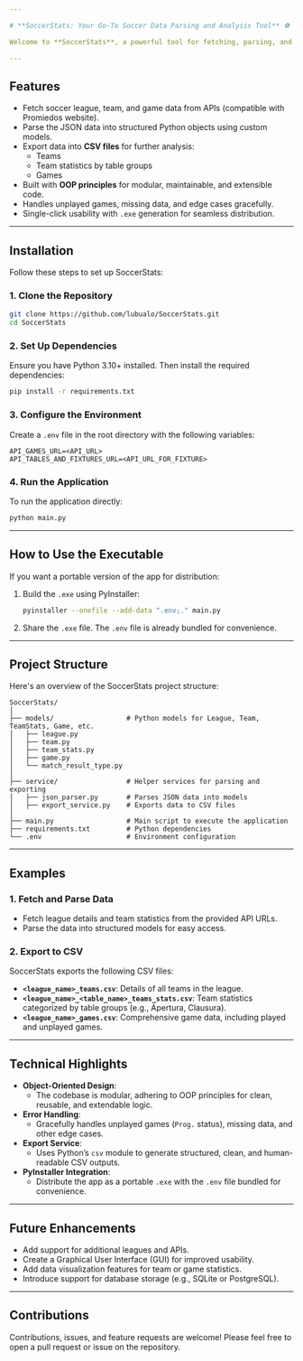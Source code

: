 ```yaml
---

# **SoccerStats: Your Go-To Soccer Data Parsing and Analysis Tool** ⚽

Welcome to **SoccerStats**, a powerful tool for fetching, parsing, and exporting soccer data from APIs into structured formats. Whether you're a soccer enthusiast, analyst, or developer, SoccerStats makes it easy to work with detailed soccer statistics. This project is carefully designed with clean code, object-oriented programming principles, and robust data processing to ensure reliability and ease of use.

---
```


## **Features**
- Fetch soccer league, team, and game data from APIs (compatible with Promiedos website).
- Parse the JSON data into structured Python objects using custom models.
- Export data into **CSV files** for further analysis:
  - Teams
  - Team statistics by table groups
  - Games
- Built with **OOP principles** for modular, maintainable, and extensible code.
- Handles unplayed games, missing data, and edge cases gracefully.
- Single-click usability with `.exe` generation for seamless distribution.

---

## **Installation**
Follow these steps to set up SoccerStats:

### **1. Clone the Repository**
```bash
git clone https://github.com/lubualo/SoccerStats.git
cd SoccerStats
```

### **2. Set Up Dependencies**
Ensure you have Python 3.10+ installed. Then install the required dependencies:
```bash
pip install -r requirements.txt
```

### **3. Configure the Environment**
Create a `.env` file in the root directory with the following variables:
```plaintext
API_GAMES_URL=<API_URL>
API_TABLES_AND_FIXTURES_URL=<API_URL_FOR_FIXTURE>
```

### **4. Run the Application**
To run the application directly:
```bash
python main.py
```

---

## **How to Use the Executable**
If you want a portable version of the app for distribution:
1. Build the `.exe` using PyInstaller:
   ```bash
   pyinstaller --onefile --add-data ".env;." main.py
   ```
2. Share the `.exe` file. The `.env` file is already bundled for convenience.

---

## **Project Structure**
Here's an overview of the SoccerStats project structure:

```plaintext
SoccerStats/
│
├── models/                  # Python models for League, Team, TeamStats, Game, etc.
│   ├── league.py
│   ├── team.py
│   ├── team_stats.py
│   ├── game.py
│   └── match_result_type.py
│
├── service/                 # Helper services for parsing and exporting
│   ├── json_parser.py       # Parses JSON data into models
│   ├── export_service.py    # Exports data to CSV files
│
├── main.py                  # Main script to execute the application
├── requirements.txt         # Python dependencies
└── .env                     # Environment configuration
```

---

## **Examples**
### **1. Fetch and Parse Data**
- Fetch league details and team statistics from the provided API URLs.
- Parse the data into structured models for easy access.

### **2. Export to CSV**
SoccerStats exports the following CSV files:
- **`<league_name>_teams.csv`**: Details of all teams in the league.
- **`<league_name>_<table_name>_teams_stats.csv`**: Team statistics categorized by table groups (e.g., Apertura, Clausura).
- **`<league_name>_games.csv`**: Comprehensive game data, including played and unplayed games.

---

## **Technical Highlights**
- **Object-Oriented Design**:
  - The codebase is modular, adhering to OOP principles for clean, reusable, and extendable logic.
- **Error Handling**:
  - Gracefully handles unplayed games (`Prog.` status), missing data, and other edge cases.
- **Export Service**:
  - Uses Python’s `csv` module to generate structured, clean, and human-readable CSV outputs.
- **PyInstaller Integration**:
  - Distribute the app as a portable `.exe` with the `.env` file bundled for convenience.

---

## **Future Enhancements**
- Add support for additional leagues and APIs.
- Create a Graphical User Interface (GUI) for improved usability.
- Add data visualization features for team or game statistics.
- Introduce support for database storage (e.g., SQLite or PostgreSQL).

---

## **Contributions**
Contributions, issues, and feature requests are welcome! Please feel free to open a pull request or issue on the repository.
